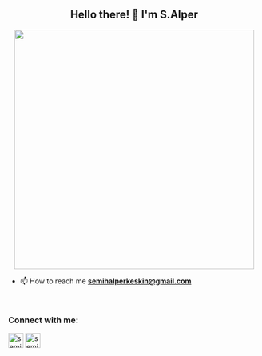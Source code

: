 <h2 align="center">Hello there! 🚀 I'm S.Alper</h1>
<div align="center"><img src="https://media.giphy.com/media/MC3Z7F2gphpMJ0E400/giphy.gif" width="480" height="480"/>
</div>



- 📫 How to reach me **semihalperkeskin@gmail.com**
 </p>


<br>
<h3 align="left">Connect with me:</h3>
<p align="left">
<a href="https://linkedin.com/in/salperkeskin" target="blank" rel=”noopener”><img align="center" src="https://cdn-icons-png.flaticon.com/512/174/174857.png" alt="semihalperkeskin" height="30" width="30" /></a>
<a href="https://instagram.com/salperkeskin" target="blank" rel=”noopener”><img align="center" src="https://upload.wikimedia.org/wikipedia/commons/thumb/e/e7/Instagram_logo_2016.svg/1200px-Instagram_logo_2016.svg.png" alt="semihalperkeskin" height="30" width="30" /></a>
</p>
